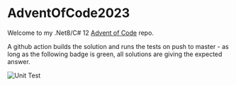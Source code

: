 # AdventOfCode2023
Welcome to my .Net8/C# 12 [Advent of Code](https://adventofcode.com/2023) repo.

A github action builds the solution and runs the tests on push to master - as long as the following badge is green, all solutions are giving the expected answer.

![Unit Test](https://github.com/nick-wilson95/AdventOfCode2023/actions/workflows/build-and-test.yml/badge.svg)
